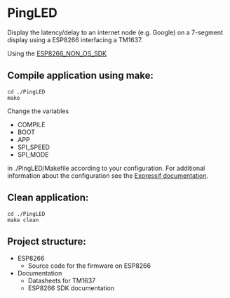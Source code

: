# PingLED

Display the latency/delay to an internet node (e.g. Google) on a 7-segment display using a ESP8266 interfacing a TM1637.

Using the [ESP8266_NON_OS_SDK](https://github.com/espressif/ESP8266_NONOS_SDK)

## Compile application using make:
```
cd ./PingLED
make 
```
Change the variables
- COMPILE
- BOOT
- APP
- SPI_SPEED
- SPI_MODE

in ./PingLED/Makefile according to your configuration.
For additional information about the configuration see the [Expressif documentation](https://github.com/espressif/ESP8266_NONOS_SDK/tree/master/examples).

## Clean application:
```
cd ./PingLED
make clean
```

  ## Project structure:
  * ESP8266
    - Source code for the firmware on ESP8266
  * Documentation
    - Datasheets for TM1637
    - ESP8266 SDK documentation
